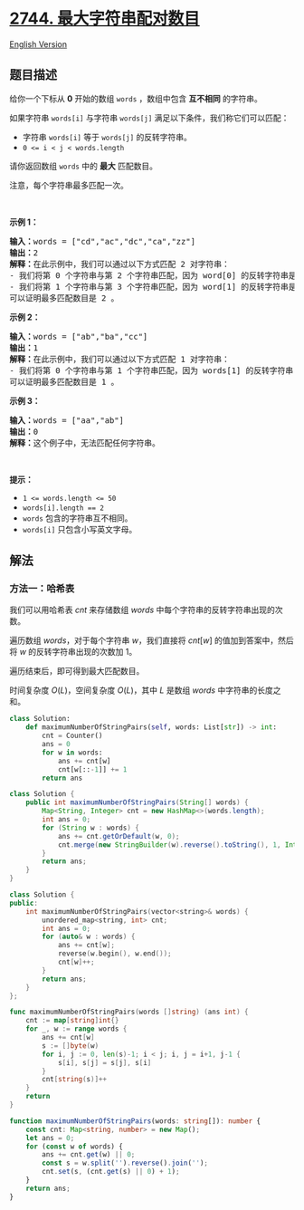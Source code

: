 # [2744. 最大字符串配对数目](https://leetcode.cn/problems/find-maximum-number-of-string-pairs)

[English Version](/solution/2700-2799/2744.Find%20Maximum%20Number%20of%20String%20Pairs/README_EN.md)

## 题目描述

<!-- 这里写题目描述 -->

<p>给你一个下标从 <strong>0</strong>&nbsp;开始的数组&nbsp;<code>words</code>&nbsp;，数组中包含 <strong>互不相同</strong>&nbsp;的字符串。</p>

<p>如果字符串&nbsp;<code>words[i]</code>&nbsp;与字符串 <code>words[j]</code>&nbsp;满足以下条件，我们称它们可以匹配：</p>

<ul>
	<li>字符串&nbsp;<code>words[i]</code>&nbsp;等于&nbsp;<code>words[j]</code>&nbsp;的反转字符串。</li>
	<li><code>0 &lt;= i &lt; j &lt; words.length</code></li>
</ul>

<p>请你返回数组 <code>words</code>&nbsp;中的&nbsp;<strong>最大</strong>&nbsp;匹配数目。</p>

<p>注意，每个字符串最多匹配一次。</p>

<p>&nbsp;</p>

<p><strong>示例 1：</strong></p>

<pre>
<b>输入：</b>words = ["cd","ac","dc","ca","zz"]
<b>输出：</b>2
<strong>解释：</strong>在此示例中，我们可以通过以下方式匹配 2 对字符串：
- 我们将第 0 个字符串与第 2 个字符串匹配，因为 word[0] 的反转字符串是 "dc" 并且等于 words[2]。
- 我们将第 1 个字符串与第 3 个字符串匹配，因为 word[1] 的反转字符串是 "ca" 并且等于 words[3]。
可以证明最多匹配数目是 2 。
</pre>

<p><strong>示例 2：</strong></p>

<pre>
<b>输入：</b>words = ["ab","ba","cc"]
<b>输出：</b>1
<b>解释：</b>在此示例中，我们可以通过以下方式匹配 1 对字符串：
- 我们将第 0 个字符串与第 1 个字符串匹配，因为 words[1] 的反转字符串 "ab" 与 words[0] 相等。
可以证明最多匹配数目是 1 。
</pre>

<p><strong>示例 3：</strong></p>

<pre>
<b>输入：</b>words = ["aa","ab"]
<b>输出：</b>0
<strong>解释：</strong>这个例子中，无法匹配任何字符串。
</pre>

<p>&nbsp;</p>

<p><strong>提示：</strong></p>

<ul>
	<li><code>1 &lt;= words.length &lt;= 50</code></li>
	<li><code>words[i].length == 2</code></li>
	<li><code>words</code>&nbsp;包含的字符串互不相同。</li>
	<li><code>words[i]</code>&nbsp;只包含小写英文字母。</li>
</ul>

## 解法

### 方法一：哈希表

我们可以用哈希表 $cnt$ 来存储数组 $words$ 中每个字符串的反转字符串出现的次数。

遍历数组 $words$，对于每个字符串 $w$，我们直接将 $cnt[w]$ 的值加到答案中，然后将 $w$ 的反转字符串出现的次数加 $1$。

遍历结束后，即可得到最大匹配数目。

时间复杂度 $O(L)$，空间复杂度 $O(L)$，其中 $L$ 是数组 $words$ 中字符串的长度之和。

<!-- tabs:start -->

```python
class Solution:
    def maximumNumberOfStringPairs(self, words: List[str]) -> int:
        cnt = Counter()
        ans = 0
        for w in words:
            ans += cnt[w]
            cnt[w[::-1]] += 1
        return ans
```

```java
class Solution {
    public int maximumNumberOfStringPairs(String[] words) {
        Map<String, Integer> cnt = new HashMap<>(words.length);
        int ans = 0;
        for (String w : words) {
            ans += cnt.getOrDefault(w, 0);
            cnt.merge(new StringBuilder(w).reverse().toString(), 1, Integer::sum);
        }
        return ans;
    }
}
```

```cpp
class Solution {
public:
    int maximumNumberOfStringPairs(vector<string>& words) {
        unordered_map<string, int> cnt;
        int ans = 0;
        for (auto& w : words) {
            ans += cnt[w];
            reverse(w.begin(), w.end());
            cnt[w]++;
        }
        return ans;
    }
};
```

```go
func maximumNumberOfStringPairs(words []string) (ans int) {
	cnt := map[string]int{}
	for _, w := range words {
		ans += cnt[w]
		s := []byte(w)
		for i, j := 0, len(s)-1; i < j; i, j = i+1, j-1 {
			s[i], s[j] = s[j], s[i]
		}
		cnt[string(s)]++
	}
	return
}
```

```ts
function maximumNumberOfStringPairs(words: string[]): number {
    const cnt: Map<string, number> = new Map();
    let ans = 0;
    for (const w of words) {
        ans += cnt.get(w) || 0;
        const s = w.split('').reverse().join('');
        cnt.set(s, (cnt.get(s) || 0) + 1);
    }
    return ans;
}
```

<!-- tabs:end -->

<!-- end -->
